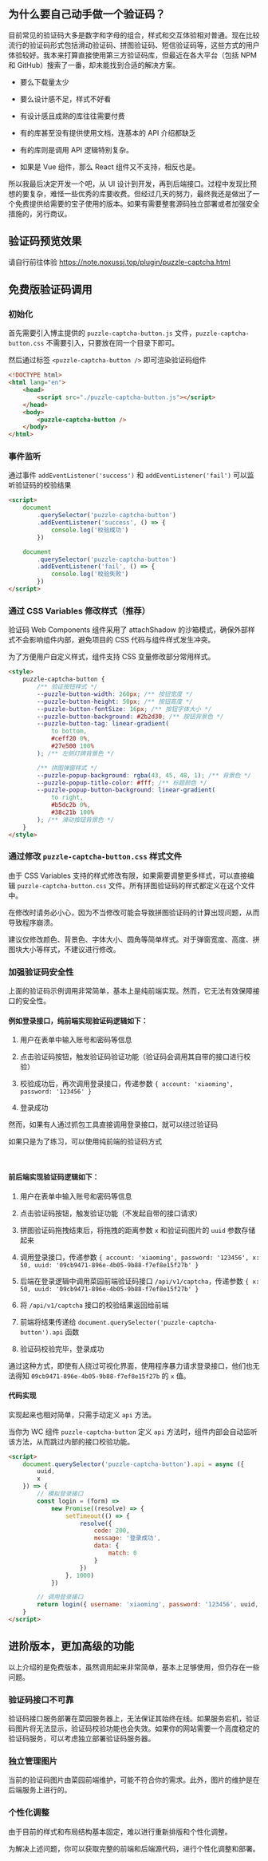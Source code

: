 ## 为什么要自己动手做一个验证码？

目前常见的验证码大多是数字和字母的组合，样式和交互体验相对普通。现在比较流行的验证码形式包括滑动验证码、拼图验证码、短信验证码等，这些方式的用户体验较好。我本来打算直接使用第三方验证码库，但最近在各大平台（包括 NPM 和 GitHub）搜索了一番，却未能找到合适的解决方案。

-   要么下载量太少

-   要么设计感不足，样式不好看

-   有设计感且成熟的库往往需要付费

-   有的库甚至没有提供使用文档，连基本的 API 介绍都缺乏

-   有的库则是调用 API 逻辑特别复杂。

-   如果是 Vue 组件，那么 React 组件又不支持，相反也是。

所以我最后决定开发一个吧，从 UI 设计到开发，再到后端接口。过程中发现比预想的要复杂，难怪一些优秀的库要收费。但经过几天的努力，最终我还是做出了一个免费提供给需要的宝子使用的版本。如果有需要整套源码独立部署或者加强安全措施的，另行商议。

## 验证码预览效果

请自行前往体验 https://note.noxussj.top/plugin/puzzle-captcha.html 

## 免费版验证码调用

### 初始化

首先需要引入博主提供的 `puzzle-captcha-button.js` 文件，`puzzle-captcha-button.css` 不需要引入，只要放在同一个目录下即可。

然后通过标签 `<puzzle-captcha-button />` 即可渲染验证码组件

```html
<!DOCTYPE html>
<html lang="en">
    <head>
        <script src="./puzzle-captcha-button.js"></script>
    </head>
    <body>
        <puzzle-captcha-button />
    </body>
</html>
```

### 事件监听

通过事件 `addEventListener('success')` 和 `addEventListener('fail')` 可以监听验证码的校验结果

```html
<script>
    document
        .querySelector('puzzle-captcha-button')
        .addEventListener('success', () => {
            console.log('校验成功')
        })

    document
        .querySelector('puzzle-captcha-button')
        .addEventListener('fail', () => {
            console.log('校验失败')
        })
</script>
```

### 通过 CSS Variables 修改样式（推荐）

验证码 Web Components 组件采用了 attachShadow 的沙箱模式，确保外部样式不会影响组件内部，避免项目的 CSS 代码与组件样式发生冲突。

为了方便用户自定义样式，组件支持 CSS 变量修改部分常用样式。

```html
<style>
    puzzle-captcha-button {
        /** 验证按钮样式 */
        --puzzle-button-width: 260px; /** 按钮宽度 */
        --puzzle-button-height: 50px; /** 按钮高度 */
        --puzzle-button-fontSize: 16px; /** 按钮字体大小 */
        --puzzle-button-background: #2b2d30; /** 按钮背景色 */
        --puzzle-button-tag: linear-gradient(
            to bottom,
            #ceff20 0%,
            #27e500 100%
        ); /** 左侧灯牌背景色 */

        /** 拼图弹窗样式 */
        --puzzle-popup-background: rgba(43, 45, 48, 1); /** 背景色 */
        --puzzle-popup-title-color: #fff; /** 标题颜色 */
        --puzzle-popup-button-background: linear-gradient(
            to right,
            #b5dc2b 0%,
            #38c21b 100%
        ); /** 滑动按钮背景色 */
    }
</style>
```

### 通过修改 `puzzle-captcha-button.css` 样式文件

由于 CSS Variables 支持的样式修改有限，如果需要调整更多样式，可以直接编辑 `puzzle-captcha-button.css` 文件。所有拼图验证码的样式都定义在这个文件中。

在修改时请务必小心，因为不当修改可能会导致拼图验证码的计算出现问题，从而导致程序崩溃。

建议仅修改颜色、背景色、字体大小、圆角等简单样式。对于弹窗宽度、高度、拼图块大小等样式，不建议进行修改。

### 加强验证码安全性

上面的验证码示例调用非常简单，基本上是纯前端实现。然而，它无法有效保障接口的安全性。

#### 例如登录接口，纯前端实现验证码逻辑如下：

1. 用户在表单中输入账号和密码等信息

2. 点击验证码按钮，触发验证码验证功能（验证码会调用其自带的接口进行校验）

3. 校验成功后，再次调用登录接口，传递参数 `{ account: 'xiaoming', password: '123456' }`

4. 登录成功

然而，如果有人通过抓包工具直接调用登录接口，就可以绕过验证码

如果只是为了练习，可以使用纯前端的验证码方式

<br />

#### 前后端实现验证码逻辑如下：

1. 用户在表单中输入账号和密码等信息

2. 点击验证码按钮，触发验证功能（不发起自带的接口请求）

3. 拼图验证码拖拽结束后，将拖拽的距离参数 `x` 和验证码图片的 `uuid` 参数存储起来

4. 调用登录接口，传递参数 `{ account: 'xiaoming', password: '123456', x: 50, uuid: '09cb9471-896e-4b05-9b88-f7ef8e15f27b' }`

5. 后端在登录逻辑中调用菜园前端验证码接口 `/api/v1/captcha`，传递参数 `{ x: 50, uuid: '09cb9471-896e-4b05-9b88-f7ef8e15f27b' }`

6. 将 `/api/v1/captcha` 接口的校验结果返回给前端

7. 前端将结果传递给 `document.querySelector('puzzle-captcha-button').api` 函数

8. 验证码校验完毕，登录成功

通过这种方式，即使有人绕过可视化界面，使用程序暴力请求登录接口，他们也无法得知 `09cb9471-896e-4b05-9b88-f7ef8e15f27b` 的 `x` 值。

#### 代码实现

实现起来也相对简单，只需手动定义 `api` 方法。

当你为 WC 组件 `puzzle-captcha-button` 定义 `api` 方法时，组件内部会自动监听该方法，从而跳过内部的接口校验功能。

```html
<script>
    document.querySelector('puzzle-captcha-button').api = async ({
        uuid,
        x
    }) => {
        // 模拟登录接口
        const login = (form) =>
            new Promise((resolve) => {
                setTimeout(() => {
                    resolve({
                        code: 200,
                        message: '登录成功',
                        data: {
                            match: 0
                        }
                    })
                }, 1000)
            })

        // 调用登录接口
        return login({ username: 'xiaoming', password: '123456', uuid, x })
    }
</script>
```

## 进阶版本，更加高级的功能

以上介绍的是免费版本，虽然调用起来非常简单，基本上足够使用，但仍存在一些问题。

### 验证码接口不可靠

验证码接口服务部署在菜园服务器上，无法保证其始终在线。如果服务宕机，验证码图片将无法显示，验证码校验功能也会失效。如果你的网站需要一个高度稳定的验证码服务，可以考虑独立部署验证码服务器。

### 独立管理图片

当前的验证码图片由菜园前端维护，可能不符合你的需求。此外，图片的维护是在后端服务上进行的。

### 个性化调整

由于目前的样式和布局结构基本固定，难以进行重新排版和个性化调整。

为解决上述问题，你可以获取完整的前端和后端源代码，进行个性化调整和部署。
